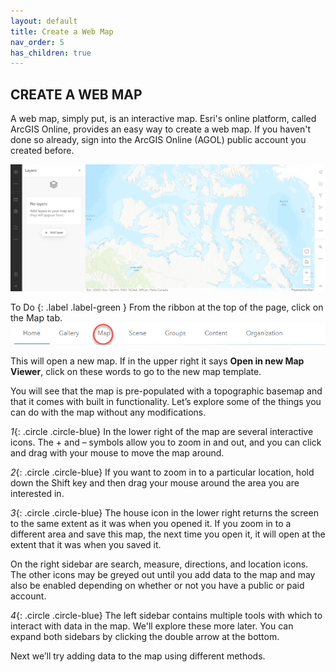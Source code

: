 ```yaml
---
layout: default
title: Create a Web Map
nav_order: 5
has_children: true
---
```


## CREATE A WEB MAP
A web map, simply put, is an interactive map. Esri's online platform, called ArcGIS Online, provides an easy way to create a web map. If you haven't done so already, sign into the ArcGIS Online (AGOL) public account you created before.

![webMap1](../images/newViewer.png)

To Do
{: .label .label-green }
From the ribbon at the top of the page, click on the Map tab. ![Map tab](../images/homeRibbon.jpg)

This will open a new map. If in the upper right it says **Open in new Map Viewer**, click on these words to go to the new map template.

You will see that the map is pre-populated with a topographic basemap and that it comes with built in functionality. Let’s explore some of the things you can do with the map without any modifications.

*1*{: .circle .circle-blue} In the lower right of the map are several interactive icons. The + and – symbols allow you to zoom in and out, and you can click and drag with your mouse to move the map around.

*2*{: .circle .circle-blue} If you want to zoom in to a particular location, hold down the Shift key and then drag your mouse around the area you are interested in.

*3*{: .circle .circle-blue} The house icon in the lower right returns the screen to the same extent as it was when you opened it. If you zoom in to a different area and save this map, the next time you open it, it will open at the extent that it was when you saved it.

On the right sidebar are search, measure, directions, and location icons. The other icons may be greyed out until you add data to the map and may also be enabled depending on whether or not you have a public or paid account.

*4*{: .circle .circle-blue} The left sidebar contains multiple tools with which to interact with data in the map. We'll explore these more later. You can expand both sidebars by clicking the double arrow at the bottom.

Next we’ll try adding data to the map using different methods.
